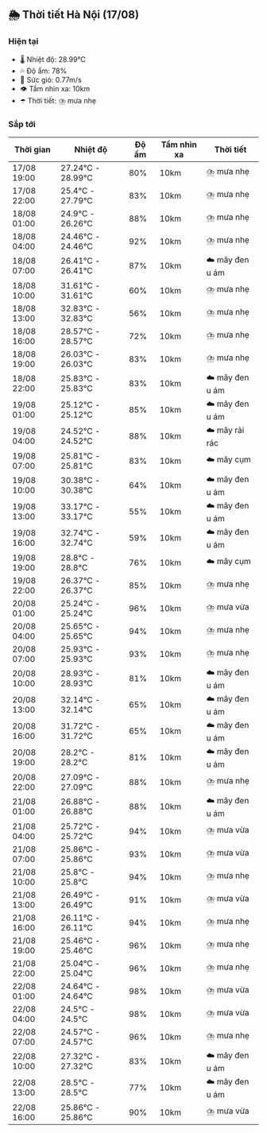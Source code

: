 ## 🌦️ Thời tiết Hà Nội (17/08)

### Hiện tại

- 🌡️ Nhiệt độ: 28.99℃
- 💦 Độ ẩm: 78%
- 💨 Sức gió: 0.77m/s
- 👁️ Tầm nhìn xa: 10km
- ☂️ Thời tiết: ⛈️ mưa nhẹ

### Sắp tới

| Thời gian | Nhiệt độ | Độ ẩm | Tầm nhìn xa | Thời tiết |
| --- | --- | --- | --- | --- |
| 17/08 19:00 | 27.24℃ - 28.99℃ | 80% | 10km | ⛈️ mưa nhẹ |
| 17/08 22:00 | 25.4℃ - 27.79℃ | 83% | 10km | ⛈️ mưa nhẹ |
| 18/08 01:00 | 24.9℃ - 26.26℃ | 88% | 10km | ⛈️ mưa nhẹ |
| 18/08 04:00 | 24.46℃ - 24.46℃ | 92% | 10km | ⛈️ mưa nhẹ |
| 18/08 07:00 | 26.41℃ - 26.41℃ | 87% | 10km | ☁️ mây đen u ám |
| 18/08 10:00 | 31.61℃ - 31.61℃ | 60% | 10km | ⛈️ mưa nhẹ |
| 18/08 13:00 | 32.83℃ - 32.83℃ | 56% | 10km | ⛈️ mưa nhẹ |
| 18/08 16:00 | 28.57℃ - 28.57℃ | 72% | 10km | ⛈️ mưa nhẹ |
| 18/08 19:00 | 26.03℃ - 26.03℃ | 83% | 10km | ⛈️ mưa nhẹ |
| 18/08 22:00 | 25.83℃ - 25.83℃ | 83% | 10km | ☁️ mây đen u ám |
| 19/08 01:00 | 25.12℃ - 25.12℃ | 85% | 10km | ☁️ mây đen u ám |
| 19/08 04:00 | 24.52℃ - 24.52℃ | 88% | 10km | ☁️ mây rải rác |
| 19/08 07:00 | 25.81℃ - 25.81℃ | 83% | 10km | ☁️ mây cụm |
| 19/08 10:00 | 30.38℃ - 30.38℃ | 64% | 10km | ☁️ mây đen u ám |
| 19/08 13:00 | 33.17℃ - 33.17℃ | 55% | 10km | ☁️ mây đen u ám |
| 19/08 16:00 | 32.74℃ - 32.74℃ | 59% | 10km | ☁️ mây đen u ám |
| 19/08 19:00 | 28.8℃ - 28.8℃ | 76% | 10km | ☁️ mây cụm |
| 19/08 22:00 | 26.37℃ - 26.37℃ | 85% | 10km | ⛈️ mưa nhẹ |
| 20/08 01:00 | 25.24℃ - 25.24℃ | 96% | 10km | ⛈️ mưa vừa |
| 20/08 04:00 | 25.65℃ - 25.65℃ | 94% | 10km | ⛈️ mưa nhẹ |
| 20/08 07:00 | 25.93℃ - 25.93℃ | 93% | 10km | ⛈️ mưa nhẹ |
| 20/08 10:00 | 28.93℃ - 28.93℃ | 81% | 10km | ☁️ mây đen u ám |
| 20/08 13:00 | 32.14℃ - 32.14℃ | 65% | 10km | ☁️ mây đen u ám |
| 20/08 16:00 | 31.72℃ - 31.72℃ | 65% | 10km | ☁️ mây đen u ám |
| 20/08 19:00 | 28.2℃ - 28.2℃ | 81% | 10km | ☁️ mây đen u ám |
| 20/08 22:00 | 27.09℃ - 27.09℃ | 88% | 10km | ⛈️ mưa nhẹ |
| 21/08 01:00 | 26.88℃ - 26.88℃ | 88% | 10km | ☁️ mây đen u ám |
| 21/08 04:00 | 25.72℃ - 25.72℃ | 94% | 10km | ⛈️ mưa vừa |
| 21/08 07:00 | 25.86℃ - 25.86℃ | 93% | 10km | ⛈️ mưa vừa |
| 21/08 10:00 | 25.8℃ - 25.8℃ | 94% | 10km | ⛈️ mưa nhẹ |
| 21/08 13:00 | 26.49℃ - 26.49℃ | 91% | 10km | ⛈️ mưa vừa |
| 21/08 16:00 | 26.11℃ - 26.11℃ | 94% | 10km | ⛈️ mưa nhẹ |
| 21/08 19:00 | 25.46℃ - 25.46℃ | 96% | 10km | ⛈️ mưa nhẹ |
| 21/08 22:00 | 25.04℃ - 25.04℃ | 96% | 10km | ⛈️ mưa nhẹ |
| 22/08 01:00 | 24.64℃ - 24.64℃ | 98% | 10km | ⛈️ mưa vừa |
| 22/08 04:00 | 24.5℃ - 24.5℃ | 98% | 10km | ⛈️ mưa vừa |
| 22/08 07:00 | 24.57℃ - 24.57℃ | 96% | 10km | ⛈️ mưa nhẹ |
| 22/08 10:00 | 27.32℃ - 27.32℃ | 83% | 10km | ☁️ mây đen u ám |
| 22/08 13:00 | 28.5℃ - 28.5℃ | 77% | 10km | ☁️ mây đen u ám |
| 22/08 16:00 | 25.86℃ - 25.86℃ | 90% | 10km | ⛈️ mưa vừa |
